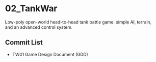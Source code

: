 # 02_TankWar
Low-poly open-world head-to-head tank battle game.
simple AI, terrain, and an advanced control system.


## Commit List
* TW01 Game Design Document (GDD)
